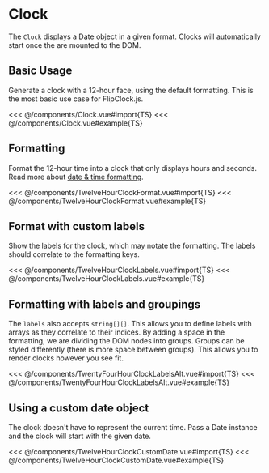 <script setup lang="ts">
import Clock from '../components/Clock.vue';
import TwelveHourClockFormat from '../components/TwelveHourClockFormat.vue';
import TwelveHourClockLabels from '../components/TwelveHourClockLabels.vue';
import TwentyFourHourClockLabelsAlt from '../components/TwentyFourHourClockLabelsAlt.vue';
import TwelveHourClockCustomDate from '../components/TwelveHourClockCustomDate.vue';
</script>

# Clock

The `Clock` displays a Date object in a given format. Clocks will automatically start once the are mounted to the DOM.

## Basic Usage

Generate a clock with a 12-hour face, using the default formatting. This is the most basic use case for FlipClock.js.

<Clock />

<<< @/components/Clock.vue#import{TS}
<<< @/components/Clock.vue#example{TS}

## Formatting

Format the 12-hour time into a clock that only displays hours and seconds. Read more about [date & time formatting](/advanced/date-time-formatting).

<TwelveHourClockFormat />

<<< @/components/TwelveHourClockFormat.vue#import{TS}
<<< @/components/TwelveHourClockFormat.vue#example{TS}

## Format with custom labels

Show the labels for the clock, which may notate the formatting. The labels should correlate to the formatting keys.

<TwelveHourClockLabels />

<<< @/components/TwelveHourClockLabels.vue#import{TS}
<<< @/components/TwelveHourClockLabels.vue#example{TS}

## Formatting with labels and groupings

The `labels` also accepts `string[][]`. This allows you to define labels with arrays as they correlate to their indices. By adding a space in the formatting, we are dividing the DOM nodes into groups. Groups can be styled differently (there is more space between groups). This allows you to render clocks however you see fit.

<TwentyFourHourClockLabelsAlt />

<<< @/components/TwentyFourHourClockLabelsAlt.vue#import{TS}
<<< @/components/TwentyFourHourClockLabelsAlt.vue#example{TS}

## Using a custom date object

The clock doesn't have to represent the current time. Pass a Date instance and the clock will start with the given date.

<TwelveHourClockCustomDate />

<<< @/components/TwelveHourClockCustomDate.vue#import{TS}
<<< @/components/TwelveHourClockCustomDate.vue#example{TS}
